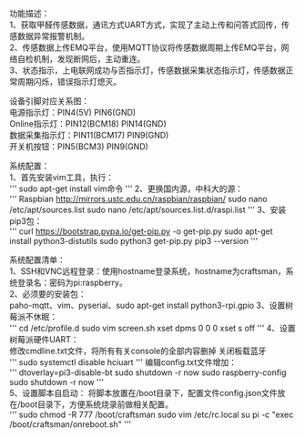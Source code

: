 功能描述：  
	1、获取甲醛传感数据，通讯方式UART方式，实现了主动上传和问答式回传，传感数据异常报警机制。  
	2、传感数据上传EMQ平台，使用MQTT协议将传感数据周期上传EMQ平台，网络自检机制，发现断网后，主动重连。  
	3、状态指示，上电联网成功与否指示灯，传感数据采集状态指示灯，传感数据正常周期闪烁，错误指示灯熄灭。  
  
设备引脚对应关系图：  
	电源指示灯：PIN4(5V)  PIN6(GND)  
	Online指示灯：PIN12(BCM18) PIN14(GND)  
	数据采集指示灯：PIN11(BCM17) PIN9(GND)  
	开关机按钮：PIN5(BCM3) PIN9(GND)  

系统配置：  
  1、首先安装vim工具，执行：  
'''
    sudo apt-get install vim命令
'''
  2、更换国内源，中科大的源：  
'''
    Raspbian http://mirrors.ustc.edu.cn/raspbian/raspbian/
  	sudo nano /etc/apt/sources.list
	  sudo nano /etc/apt/sources.list.d/raspi.list
'''
  3、安装pip3包：  
'''
  	curl https://bootstrap.pypa.io/get-pip.py -o get-pip.py
  	sudo apt-get install python3-distutils
  	sudo python3 get-pip.py
	  pip3 --version
'''

系统配置清单：  
	1、SSH和VNC远程登录：使用hostname登录系统，hostname为craftsman，系统登录名：密码为pi:raspberry。  
	2、必须要的安装包：  
		paho-mqtt、vim、pyserial、sudo apt-get install python3-rpi.gpio
	3、设置树莓派不休眠：  
'''
		cd /etc/profile.d
		sudo vim screen.sh
	  xset dpms 0 0 0
		xset s off
'''
	4、设置树莓派硬件UART：  
		修改cmdline.txt文件，将所有有关console的全部内容删掉
		关闭板载蓝牙  
'''
    sudo systemctl disable hciuart
'''
编辑config.txt文件增加：  
'''
    dtoverlay=pi3-disable-bt
    sudo shutdown -r now
		sudo raspberry-config
    sudo shutdown -r now
'''		
	5、设置脚本自启动：
		将脚本放置在/boot目录下，配置文件config.json文件放在/boot目录下，方便系统烧录前做相关配置。  
'''
		sudo chmod -R 777 /boot/craftsman
		sudo vim /etc/rc.local
		su pi -c "exec /boot/craftsman/onreboot.sh"
'''
